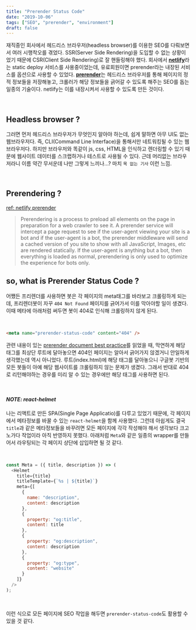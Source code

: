 ```yaml
---
title: "Prerender Status Code"
date: "2019-10-06"
tags: ["SEO", "prerender", "environment"]
draft: false
---
```


재직중인 회사에서 헤드리스 브라우저(headless browser)를 이용한 SEO를 다뤄보면서 여러 시행착오를 겪었다. SSR(Server Side Rendering)을 도입할 수 없는 상황이었기 때문에 CSR(Client Side Rendering)로 잘 핸들링해야 했다. 회사에서 [**netlify**](https://www.netlify.com/)라는 static deploy 서비스를 사용중이었는데, 유료회원이면 prerender라는 내장된 서비스를 옵션으로 사용할 수 있었다. [**prerender**](https://prerender.io/)는 헤드리스 브라우저를 통해 페이지의 정적 정보들을 저장해놓고, 크롤러가 해당 정보들을 긁어갈 수 있도록 해주는 SEO를 돕는 일종의 기술이다. netlify는 이를 내장시켜서 사용할 수 있도록 만든 것이다.

<br />

## Headless browser ?

그러면 먼저 헤드리스 브라우저가 무엇인지 알아야 하는데, 쉽게 말하면 아무 UI도 없는 웹브라우저다. 즉, CLI(Command Line Interface)을 통해서만 네트워킹될 수 있는 웹브라우저다. 하지만 브라우저와 똑같이 js, css, HTML을 인식하고 렌더링할 수 있기 때문에 웹사이트 데이터를 스크랩하거나 테스트로 사용될 수 있다. 근데 머리없는 브라우저라니 이름 약간 무서운데 나만 그렇게 느끼나...? 마치 `목 없는 기사` 이런 느낌.

<br />

## Prerendering ?

[ref: netlify prerender](https://www.netlify.com/blog/2016/11/22/prerendering-explained/)

> Prerendering is a process to preload all elements on the page in preparation for a web crawler to see it. A prerender service will intercept a page request to see if the user-agent viewing your site is a bot and if the user-agent is a bot, the prerender middleware will send a cached version of you site to show with all JavaScript, Images, etc are rendered statically. If the user-agent is anything but a bot, then everything is loaded as normal, prerendering is only used to optimize the experience for bots only.

## so, what is Prerender Status Code ?

어쨌든 프리렌더를 사용하면 봇은 각 페이지의 meta태그를 바라보고 크롤링하게 되는데, 프리렌더봇이 자꾸 `404 Not Found` 페이지를 긁어가서 이를 막아야할 일이 생겼다. 이때 메타에 아래처럼 써두면 봇이 404로 인식해 크롤링하지 않게 된다.

<br />

```html
<meta name="prerender-status-code" content="404" />
```

관련 내용이 있는 [prerender document best practice](https://prerender.io/documentation/best-practices)를 읽었을 때, 막연하게 해당 태그를 최상단 루트에 달아놓으면 404인 페이지는 알아서 긁어가지 않겠거니 안일하게 생각했는데 역시 아니었다. 루트(index.html)에 해당 태그를 달아놓으니 구글봇 기반의 모든 봇들이 아예 해당 웹사이트를 크롤링하지 않는 문제가 생겼다. 그래서 반대로 404로 리턴해야하는 경우를 미리 알 수 있는 경우에만 해당 태그를 사용하면 된다.

<br />

#### _NOTE: react-helmet_

나는 리액트로 만든 SPA(Single Page Applicatio)를 다루고 있었기 때문에, 각 페이지에서 메타정보를 바꿀 수 있는 `react-helmet`을 함께 사용했다. 그런데 아쉽게도 결국 `title`과 같은 메타정보들을 바꾸려면 모든 페이지에 각각 작성해야 해서 생각보다 크고 노가다 작업이라 아직 반영하지 못했다. 아래처럼 `Meta`와 같은 일종의 wrapper를 만들어서 라우팅되는 각 페이지 상단에 삽입하면 될 것 같다.

<br />

```javascript
const Meta = ({ title, description }) => (
  <Helmet
    title={title}
    titleTemplate={`%s | ${title}`}
    meta={[
      {
        name: "description",
        content: description
      },
      {
        property: "og:title",
        content: title
      },
      {
        property: "og:description",
        content: description
      },
      {
        property: "og:type",
        content: "website"
      }
    ]}
  />
);
```

<br />

이런 식으로 모든 페이지에 SEO 작업을 해두면 `prerender-status-code`도 활용할 수 있을 것 같다.
